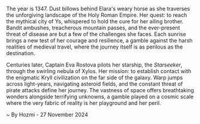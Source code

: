 
The year is 1347.  Dust billows behind Elara's weary horse as she traverses the unforgiving landscape of the Holy Roman Empire. Her quest: to reach the mythical city of Ys, whispered to hold the cure for her ailing brother.  Bandit ambushes, treacherous mountain passes, and the ever-present threat of disease are but a few of the challenges she faces.  Each sunrise brings a new test of her courage and resilience, a gamble against the harsh realities of medieval travel, where the journey itself is as perilous as the destination.

Centuries later, Captain Eva Rostova pilots her starship, the *Starseeker*, through the swirling nebula of Xylos.  Her mission: to establish contact with the enigmatic Kryll civilization on the far side of the galaxy.  Warp jumps across light-years, navigating asteroid fields, and the constant threat of pirate attacks define her journey.  The vastness of space offers breathtaking wonders alongside terrifying unknowns, a gamble played on a cosmic scale where the very fabric of reality is her playground and her peril.

~ By Hozmi - 27 November 2024
